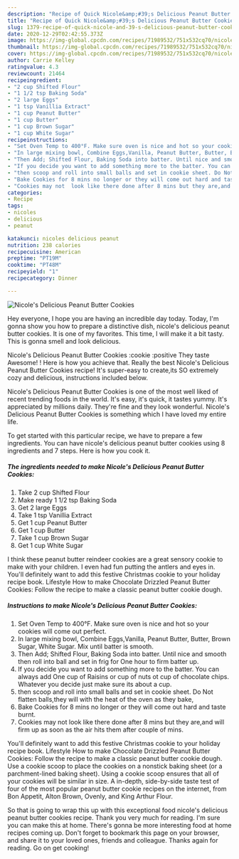 ```yaml
---
description: "Recipe of Quick Nicole&amp;#39;s Delicious Peanut Butter Cookies"
title: "Recipe of Quick Nicole&amp;#39;s Delicious Peanut Butter Cookies"
slug: 1379-recipe-of-quick-nicole-and-39-s-delicious-peanut-butter-cookies
date: 2020-12-29T02:42:55.373Z
image: https://img-global.cpcdn.com/recipes/71989532/751x532cq70/nicoles-delicious-peanut-butter-cookies-recipe-main-photo.jpg
thumbnail: https://img-global.cpcdn.com/recipes/71989532/751x532cq70/nicoles-delicious-peanut-butter-cookies-recipe-main-photo.jpg
cover: https://img-global.cpcdn.com/recipes/71989532/751x532cq70/nicoles-delicious-peanut-butter-cookies-recipe-main-photo.jpg
author: Carrie Kelley
ratingvalue: 4.3
reviewcount: 21464
recipeingredient:
- "2 cup Shifted Flour"
- "1 1/2 tsp Baking Soda"
- "2 large Eggs"
- "1 tsp Vanillia Extract"
- "1 cup Peanut Butter"
- "1 cup Butter"
- "1 cup Brown Sugar"
- "1 cup White Sugar"
recipeinstructions:
- "Set Oven Temp to 400°F. Make sure oven is nice and hot so your cookies will come out perfect."
- "In large mixing bowl, Combine Eggs,Vanilla, Peanut Butter, Butter, Brown Sugar, White Sugar. Mix until batter is smooth."
- "Then Add; Shifted Flour, Baking Soda into batter. Until nice and smooth then roll into ball and set in frig for One hour to firm batter up."
- "If you decide you want to add something more to the batter. You can always add One cup of Raisins or cup of nuts ot cup of chocolate chips. Whatever you decide just make sure its about a cup."
- "then scoop and roll into small balls and set in cookie sheet. Do Not flatten balls,they will with the heat of the oven as they bake,"
- "Bake Cookies for 8 mins no longer or they will come out hard and taste burnt."
- "Cookies may not  look like there done after 8 mins but they are,and will firm up as soon as the air hits them after couple of mins."
categories:
- Recipe
tags:
- nicoles
- delicious
- peanut

katakunci: nicoles delicious peanut 
nutrition: 238 calories
recipecuisine: American
preptime: "PT19M"
cooktime: "PT48M"
recipeyield: "1"
recipecategory: Dinner

---
```



![Nicole&#39;s Delicious Peanut Butter Cookies](https://img-global.cpcdn.com/recipes/71989532/751x532cq70/nicoles-delicious-peanut-butter-cookies-recipe-main-photo.jpg)

Hey everyone, I hope you are having an incredible day today. Today, I'm gonna show you how to prepare a distinctive dish, nicole&#39;s delicious peanut butter cookies. It is one of my favorites. This time, I will make it a bit tasty. This is gonna smell and look delicious.

Nicole&#39;s Delicious Peanut Butter Cookies :cookie :positive They taste Awesome! ! Here is how you achieve that. Really the best Nicole&#39;s Delicious Peanut Butter Cookies recipe! It&#39;s super-easy to create,its SO extremely cozy and delicious, instructions included below.

Nicole&#39;s Delicious Peanut Butter Cookies is one of the most well liked of recent trending foods in the world. It's easy, it's quick, it tastes yummy. It's appreciated by millions daily. They're fine and they look wonderful. Nicole&#39;s Delicious Peanut Butter Cookies is something which I have loved my entire life.


To get started with this particular recipe, we have to prepare a few ingredients. You can have nicole&#39;s delicious peanut butter cookies using 8 ingredients and 7 steps. Here is how you cook it.

<!--inarticleads1-->

##### The ingredients needed to make Nicole&#39;s Delicious Peanut Butter Cookies:

1. Take 2 cup Shifted Flour
1. Make ready 1 1/2 tsp Baking Soda
1. Get 2 large Eggs
1. Take 1 tsp Vanillia Extract
1. Get 1 cup Peanut Butter
1. Get 1 cup Butter
1. Take 1 cup Brown Sugar
1. Get 1 cup White Sugar


I think these peanut butter reindeer cookies are a great sensory cookie to make with your children. I even had fun putting the antlers and eyes in. You&#39;ll definitely want to add this festive Christmas cookie to your holiday recipe book. Lifestyle How to make Chocolate Drizzled Peanut Butter Cookies: Follow the recipe to make a classic peanut butter cookie dough. 

<!--inarticleads2-->

##### Instructions to make Nicole&#39;s Delicious Peanut Butter Cookies:

1. Set Oven Temp to 400°F. Make sure oven is nice and hot so your cookies will come out perfect.
1. In large mixing bowl, Combine Eggs,Vanilla, Peanut Butter, Butter, Brown Sugar, White Sugar. Mix until batter is smooth.
1. Then Add; Shifted Flour, Baking Soda into batter. Until nice and smooth then roll into ball and set in frig for One hour to firm batter up.
1. If you decide you want to add something more to the batter. You can always add One cup of Raisins or cup of nuts ot cup of chocolate chips. Whatever you decide just make sure its about a cup.
1. then scoop and roll into small balls and set in cookie sheet. Do Not flatten balls,they will with the heat of the oven as they bake,
1. Bake Cookies for 8 mins no longer or they will come out hard and taste burnt.
1. Cookies may not  look like there done after 8 mins but they are,and will firm up as soon as the air hits them after couple of mins.


You&#39;ll definitely want to add this festive Christmas cookie to your holiday recipe book. Lifestyle How to make Chocolate Drizzled Peanut Butter Cookies: Follow the recipe to make a classic peanut butter cookie dough. Use a cookie scoop to place the cookies on a nonstick baking sheet (or a parchment-lined baking sheet). Using a cookie scoop ensures that all of your cookies will be similar in size. A in-depth, side-by-side taste test of four of the most popular peanut butter cookie recipes on the internet, from Bon Appetit, Alton Brown, Ovenly, and King Arthur Flour. 

So that is going to wrap this up with this exceptional food nicole&#39;s delicious peanut butter cookies recipe. Thank you very much for reading. I'm sure you can make this at home. There's gonna be more interesting food at home recipes coming up. Don't forget to bookmark this page on your browser, and share it to your loved ones, friends and colleague. Thanks again for reading. Go on get cooking!
